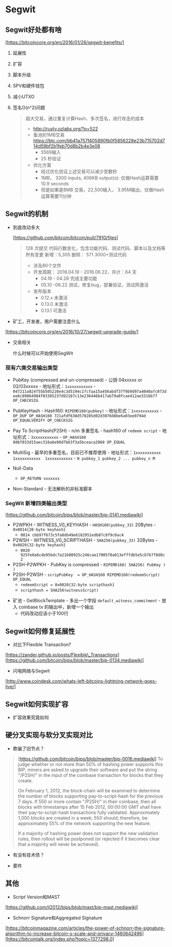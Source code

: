 # Segwit

## Segwit好处都有啥

[https://bitcoincore.org/en/2016/01/26/segwit-benefits/]

1. 延展性
2. 扩容
3. 脚本升级
4. SPV和硬件钱包
5. 减小UTXO
6. 签名O(n^2)问题

	> 超大交易，通过重复计算Hash、多次签名，进行攻击的成本
	> 
	> - http://rusty.ozlabs.org/?p=522
	> - 鱼池的1MB交易 https://btc.com/bb41a757f405890fb0f5856228e23b715702d714d59bf2b1feb70d8b2b4e3e08
	>   - 5569输入
	>   - 25 秒验证
	> - 优化方案
	>   - 经过优化验证上述交易可以减少至数秒
	>   - 1MB， 3300 inputs, 406KB  output(s):  仅做Hash运算需要 10.9 seconds
	>   - 但是如果是8MB 交易，22,500输入， 3.95M输出，仅做Hash运算需要11分钟

## Segwit的机制
* 到底改动多大

	[https://github.com/bitcoin/bitcoin/pull/7910/files]

	> 128 次提交
	> 代码行数变化，包含功能代码、测试代码、脚本以及文档等所有变更
	> 新增：5,305
	> 删除：   571
	> 3000+测试代码
	> - 涉及80个文件
	> - 开发周期： 2016.04.19 - 2016.06.22，共计：64 天
	>   - 04.19 - 04.28 完成主要功能
	>   - 05.10 -06.22 测试，修复bug，部署验证，测试网激活
	> - 发布版本
	>   - 0.12.x 未激活
	>   - 0.13.0 未激活
	>   - 0.13.1 可激活


* 矿工，开发者，用户需要注意什么

[https://bitcoincore.org/en/2016/10/27/segwit-upgrade-guide/]

* 交易相关

	什么时候可以开始使用SegWit

### 现有六类交易输出类型

* PubKey (compressed and un-compressed) 
	   - 公钥 04xxxxx or 02/03xxxxx
	   - 地址形式：`1xxxxxxxxxxx`
	   - `047211a824f55b505228e4c3d5194c1fcfaa15a456abdf37f9b9d97a4040afc073dee6c89064984f03385237d92167c13e236446b417ab79a0fcae412ae3316b77 OP_CHECKSIG`

* PubKeyHash
	   - Hash160: `RIPEMD160(pubkey)`
	   - 地址形式：`1xxxxxxxxxxx`
	   - `OP_DUP OP_HASH160 721afdf638d570285d02d3076d8be6a03ee0794d OP_EQUALVERIFY OP_CHECKSIG`
* Pay To ScriptHash(P2SH)
	   - n/m 多重签名
	   - hash160 of `redeem script`
	   - 地址形式：`3xxxxxxxxxxx`
	   - `OP_HASH160 886f833d15aec316a6e98d7b63f3a5bceaca2868 OP_EQUAL`
* MultiSig
	   - 最早的多重签名，目前已不推荐使用
	   - 地址形式：`1xxxxxxxxxxx   1xxxxxxxxxxx  1xxxxxxxxxxx`
	   - `N pubkey_1 pubkey_2 ... pubkey_n M`
* Null-Data
	 - `OP_RETURN xxxxxxx`
* Non-Standard
	  - 无法解析的非标准脚本


### SegWit 新增四类输出类型

[https://github.com/bitcoin/bips/blob/master/bip-0141.mediawiki]

- P2WPKH
	  - WITNESS_V0_KEYHASH
	  - `HASH160(pubkey_33)` 20Bytes
	  - `0x0014{20-byte keyhash}`
	- `0014 cbb97f673c5fa8db49e6182951edb87c8f9c0ac4`
- P2WSH
	  - WITNESS_V0_SCRIPTHASH
	  - `SHA256(pubkey_33)` 32Bytes
	  - `0x0020{32-byte keyhash}`
	- `0020 925fe0a6cde95bdc7a21b08925c246cae17005f8a013efffdb5e5cb7b7f8d0c2`
- P2SH-P2WPKH
	  - PubKey is compressed
	  - `RIPEMD160( SHA256( PubKey ) )`
- P2SH-P2WSH
	  - `scripPubKey  = OP_HASH160 RIPEMD160(redeemScript) OP_EQUAL`
	- `redeemScript = 0x0020{32-byte scripthash}`
	- `scripthash = SHA256(witnessScript)`

* 矿池
	  - GetBlockTemplate
	  - 多出一个字段 `default_witness_commitment`
	  - 放入 coinbase tx 的输出中，新增一个输出
	- 代码改动应该小于100行

## Segwit如何修复延展性

* 对比下Flexible Transaction?

[https://zander.github.io/posts/Flexible\_Transactions]
[https://github.com/bitcoin/bips/blob/master/bip-0134.mediawiki]

* 闪电网络与Segwit

[http://www.coindesk.com/whats-left-bitcoins-lightning-network-goes-live/]


## Segwit如何实现扩容

* 扩容效果究竟如何

## 硬分叉实现与软分叉实现对比

* 欺骗了旧节点？

> [https://github.com/bitcoin/bips/blob/master/bip-0016.mediawiki]
> To judge whether or not more than 50% of hashing power supports this BIP, miners are asked to upgrade their software and put the string "/P2SH/" in the input of the coinbase transaction for blocks that they create.
> 
> On February 1, 2012, the block-chain will be examined to determine the number of blocks supporting pay-to-script-hash for the previous 7 days. If 550 or more contain "/P2SH/" in their coinbase, then all blocks with timestamps after 15 Feb 2012, 00:00:00 GMT shall have their pay-to-script-hash transactions fully validated. Approximately 1,000 blocks are created in a week; 550 should, therefore, be approximately 55% of the network supporting the new feature.
> 
> If a majority of hashing power does not support the new validation rules, then rollout will be postponed (or rejected if it becomes clear that a majority will never be achieved).
> 

* 有没有技术债？

* 雾件

## 其他

* Script Version和MAST

[https://github.com/jl2012/bips/blob/mast/bip-mast.mediawiki]

* Schnorr Signature和Aggregated Signature

[https://bitcoinmagazine.com/articles/the-power-of-schnorr-the-signature-algorithm-to-increase-bitcoin-s-scale-and-privacy-1460642496]
[https://bitcointalk.org/index.php?topic=1377298.0]
